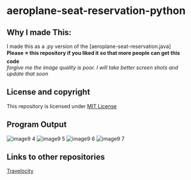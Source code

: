 # aeroplane-seat-reservation-python

## Why I made This:
I made this as a .py version of the [aeroplane-seat-reservation.java]
<br />**Please ⭐ this repository if you liked it so that more people can get this code**
<br />_forgive me the image quality is poor. I will take better screen shots and update that soon_

## License and copyright
This repository is licensed under [MIT License](LICENSE)

## Program Output
![image9 4](https://user-images.githubusercontent.com/76808676/106794686-30c48f80-667f-11eb-8274-8e874274b381.png)
![image9 5](https://user-images.githubusercontent.com/76808676/106794688-315d2600-667f-11eb-9208-336b05c38884.png)
![image9 6](https://user-images.githubusercontent.com/76808676/106794692-31f5bc80-667f-11eb-9277-ccff313de584.png)
![image9 7](https://user-images.githubusercontent.com/76808676/106794693-31f5bc80-667f-11eb-9f69-4b881499ed78.png)

## Links to other repositories
[Travelocity]


[Travelocity]: https://github.com/voyager2005/Travelocity
